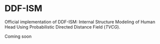 # DDF-ISM
Official implementation of DDF-ISM: Internal Structure Modeling of Human Head Using Probabilistic Directed Distance Field (*TVCG*).

Coming soon
